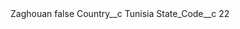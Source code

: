 <?xml version="1.0" encoding="UTF-8"?>
<CustomMetadata xmlns="http://soap.sforce.com/2006/04/metadata" xmlns:xsi="http://www.w3.org/2001/XMLSchema-instance" xmlns:xsd="http://www.w3.org/2001/XMLSchema">
    <label>Zaghouan</label>
    <protected>false</protected>
    <values>
        <field>Country__c</field>
        <value xsi:type="xsd:string">Tunisia</value>
    </values>
    <values>
        <field>State_Code__c</field>
        <value xsi:type="xsd:string">22</value>
    </values>
</CustomMetadata>

